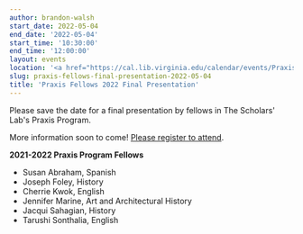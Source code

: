 ```yaml
---
author: brandon-walsh
start_date: 2022-05-04
end_date: '2022-05-04'
start_time: '10:30:00'
end_time: '12:00:00'
layout: events
location: '<a href="https://cal.lib.virginia.edu/calendar/events/Praxis2022">Zoom event: Registration Required</a>'
slug: praxis-fellows-final-presentation-2022-05-04
title: 'Praxis Fellows 2022 Final Presentation'
---
```


Please save the date for a final presentation by fellows in The Scholars' Lab's Praxis Program. 

More information soon to come! <a href="https://cal.lib.virginia.edu/calendar/events/Praxis2022">Please register to attend</a>.

**2021-2022 Praxis Program Fellows**

* Susan Abraham, Spanish
* Joseph Foley, History
* Cherrie Kwok, English
* Jennifer Marine, Art and Architectural History
* Jacqui Sahagian, History
* Tarushi Sonthalia, English
